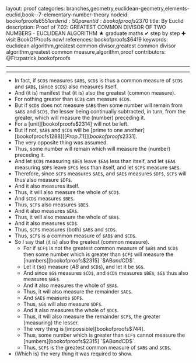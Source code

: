 layout: proof
categories: branches,geometry,euclidean-geometry,elements-euclid,book--7-elementary-number-theory
nodeid: bookofproofs$6551
orderid: 50
parentid: bookofproofs$2370
title: By Euclid
description:  Proof of 7.02: GREATEST COMMON DIVISOR OF TWO NUMBERS - EUCLIDEAN ALGORITHM &#9733; graduate maths &#10004; step by step &#10010; visit BookOfProofs now!
references: bookofproofs$6419
keywords: euclidean algorithm,greatest common divisor,greatest common divisor algorithm,greatest common measure,algorithm,proof
contributors: @Fitzpatrick,bookofproofs

---


---



* In fact, if `$CD$` measures `$AB$`, `$CD$` is thus a common measure of `$CD$` and `$AB$`, (since `$CD$`) also measures itself.
* And (it is) manifest that (it is) also the greatest (common measure).
* For nothing greater than `$CD$` can measure `$CD$`.
* But if `$CD$` does not measure `$AB$` then some number will remain from `$AB$` and `$CD$`, the lesser being continually subtracted, in turn, from the greater, which will measure the (number) preceding it.
* For a [unit][bookofproofs$2314] will not be left.
* But if not, `$AB$` and `$CD$` will be [prime to one another][bookofproofs$1288] [[Prop. 7.1]][bookofproofs$2331].
* The very opposite thing was assumed.
* Thus, some number will remain which will measure the (number) preceding it.
* And let `$CD$` measuring `$BE$` leave `$EA$` less than itself, and let `$EA$` measuring `$DF$` leave `$FC$` less than itself, and let `$CF$` measure `$AE$`.
* Therefore, since `$CF$` measures `$AE$`, and `$AE$` measures `$DF$`, `$CF$` will thus also measure `$DF$`.
* And it also measures itself.
* Thus, it will also measure the whole of `$CD$`.
* And `$CD$` measures `$BE$`.
* Thus, `$CF$` also measures `$BE$`.
* And it also measures `$EA$`.
* Thus, it will also measure the whole of `$BA$`.
* And it also measures `$CD$`.
* Thus, `$CF$` measures (both) `$AB$` and `$CD$`.
* Thus, `$CF$` is a common measure of `$AB$` and `$CD$`.
* So I say that (it is) also the greatest (common measure).
   * For if `$CF$` is not the greatest common measure of `$AB$` and `$CD$` then some number which is greater than `$CF$` will measure the [numbers][bookofproofs$2315] `$AB$` and `$CD$`.
   * Let it (so) measure ($AB$ and `$CD$`), and let it be `$G$`.
   * And since `$G$` measures `$CD$`, and `$CD$` measures `$BE$`, `$G$` thus also measures `$BE$`.
   * And it also measures the whole of `$BA$`.
   * Thus, it will also measure the remainder `$AE$`.
   * And `$AE$` measures `$DF$`.
   * Thus, `$G$` will also measure `$DF$`.
   * And it also measures the whole of `$DC$`.
   * Thus, it will also measure the remainder `$CF$`, the greater (measuring) the lesser.
   * The very thing is [impossible][bookofproofs$744].
   * Thus, some number which is greater than `$CF$` cannot measure the [numbers][bookofproofs$2315] `$AB$` and `$CD$`.
   * Thus, `$CF$` is the greatest common measure of `$AB$` and `$CD$`.
* (Which is) the very thing it was required to show.
